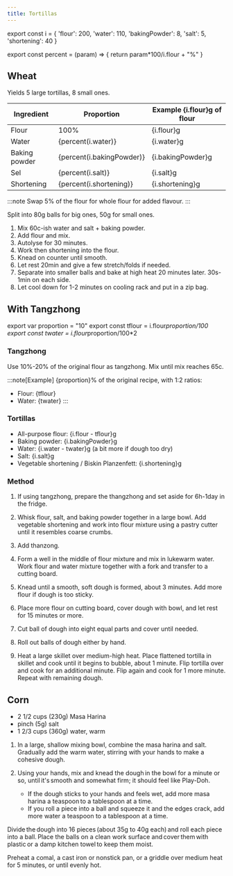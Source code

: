```yaml
---
title: Tortillas
---
```


export const i = {
  'flour': 200,
  'water': 110,
  'bakingPowder': 8,
  'salt': 5,
  'shortening': 40
}

export const percent = (param) => {
  return param*100/i.flour + "%"
}

## Wheat

Yields 5 large tortillas, 8 small ones.

|  Ingredient   |        Proportion         | Example {i.flour}g of flour |
|---------------|---------------------------|-----------------------------|
| Flour         | 100%                      | {i.flour}g                  |
| Water         | {percent(i.water)}        | {i.water}g                  |
| Baking powder | {percent(i.bakingPowder)} | {i.bakingPowder}g           |
| Sel           | {percent(i.salt)}         | {i.salt}g                   |
| Shortening    | {percent(i.shortening)}   | {i.shortening}g             |

:::note
Swap 5% of the flour for whole flour for added flavour.
:::

Split into 80g balls for big ones, 50g for small ones.

1. Mix 60c-ish water and salt + baking powder.
1. Add flour and mix.
1. Autolyse for 30 minutes.
1. Work then shortening into the flour.
1. Knead on counter until smooth.
1. Let rest 20min and give a few stretch/folds if needed.
1. Separate into smaller balls and bake at high heat 20 minutes later. 30s-1min on each side.
1. Let cool down for 1-2 minutes on cooling rack and put in a zip bag.

## With Tangzhong

export var proportion = "10"
export const tflour = i.flour*proportion/100
export const twater = i.flour*proportion/100*2

### Tangzhong

Use 10%-20% of the original flour as tangzhong. Mix until mix reaches 65c.

:::note[Example]
{proportion}% of the original recipe, with 1:2 ratios:

- Flour: {tflour}
- Water: {twater}
:::

### Tortillas

- All-purpose flour: {i.flour - tflour}g
- Baking powder: {i.bakingPowder}g
- Water: {i.water - twater}g (a bit more if dough too dry)
- Salt: {i.salt}g
- Vegetable shortening / Biskin Planzenfett: {i.shortening}g

### Method

1. If using tangzhong, prepare the thangzhong and set aside for 6h-1day in the fridge.

1. Whisk flour, salt, and baking powder together in a large bowl. Add vegetable shortening and work into flour mixture using a pastry cutter until it resembles coarse crumbs.

1. Add thanzong.

1. Form a well in the middle of flour mixture and mix in lukewarm water. Work flour and water mixture together with a fork and transfer to a cutting board.

1. Knead until a smooth, soft dough is formed, about 3 minutes. Add more flour if dough is too sticky.

1. Place more flour on cutting board, cover dough with bowl, and let rest for 15 minutes or more.

1. Cut ball of dough into eight equal parts and cover until needed.

1. Roll out balls of dough either by hand.

1. Heat a large skillet over medium-high heat. Place flattened tortilla in skillet and cook until it begins to bubble, about 1 minute. Flip tortilla over and cook for an additional minute. Flip again and cook for 1 more minute. Repeat with remaining dough.

## Corn

- 2 1/2 cups (230g) Masa Harina
- pinch (5g) salt
- 1 2/3 cups (360g) water, warm

1. In a large, shallow mixing bowl, combine the masa harina and salt. Gradually add the warm water, stirring with your hands to make a cohesive dough.
1. Using your hands, mix and knead the dough in the bowl for a minute or so, until it's smooth and somewhat firm; it should feel like Play-Doh.

   - If the dough sticks to your hands and feels wet, add more masa harina a
     teaspoon to a tablespoon at a time.
   - If you roll a piece into a ball and squeeze it and the edges crack, add more water a
     teaspoon to a tablespoon at a time.

Divide the dough into 16 pieces (about 35g to 40g each) and roll each piece into a ball. Place the balls on a clean work surface and cover them with plastic or a damp kitchen towel to keep them moist.

Preheat a comal, a cast iron or nonstick pan, or a griddle over medium heat for 5 minutes, or until evenly hot.
